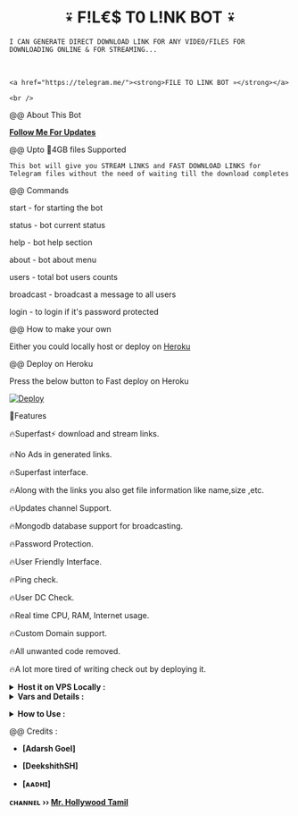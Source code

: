 **<h1 align="center"><b>⍣ F!L€$ T0 L!NK BOT ⍣ </b></h1>**

  <p align="center">

    𝙸 𝙲𝙰𝙽 𝙶𝙴𝙽𝙴𝚁𝙰𝚃𝙴 𝙳𝙸𝚁𝙴𝙲𝚃 𝙳𝙾𝚆𝙽𝙻𝙾𝙰𝙳 𝙻𝙸𝙽𝙺 𝙵𝙾𝚁 𝙰𝙽𝚈 𝚅𝙸𝙳𝙴𝙾/𝙵𝙸𝙻𝙴𝚂 𝙵𝙾𝚁 𝙳𝙾𝚆𝙽𝙻𝙾𝙰𝙳𝙸𝙽𝙶 𝙾𝙽𝙻𝙸𝙽𝙴 & 𝙵𝙾𝚁 𝚂𝚃𝚁𝙴𝙰𝙼𝙸𝙽𝙶...

<br>

    <a href="https://telegram.me/"><strong>𝙵𝙸𝙻𝙴 𝚃𝙾 𝙻𝙸𝙽𝙺 𝙱𝙾𝚃 »</strong></a>

    <br />

  </p>



  

@@ About This Bot

<b><a href="https://www.github.com/TesterHubBot" title="Follow">Follow Me For Updates</a></b>

@@ Upto 📂4GB files Supported 

<p align='center'>

    This bot will give you STREAM LINKS and FAST DOWNLOAD LINKS for Telegram files without the need of waiting till the download completes

</p>

@@ Commands

start - for starting the bot

status - bot current status

help - bot help section

about - bot about menu

users - total bot users counts

broadcast - broadcast a message to all users

login - to login if it's password protected 

@@ How to make your own

Either you could locally host or deploy on [Heroku](https://heroku.com)

@@ Deploy on Heroku

Press the below button to Fast deploy on Heroku

[![Deploy](https://www.herokucdn.com/deploy/button.svg)](https://heroku.com/deploy?template=https://github.com/TesterHubBot/File-To-Link)

🚀Features<p>

🔥Superfast⚡️ download and stream links.<br>

🔥No Ads in generated links.<br>

🔥Superfast interface.<br>

🔥Along with the links you also get file information like name,size ,etc.<br>

🔥Updates channel Support.<br>

🔥Mongodb database support for broadcasting.<br>

🔥Password Protection.<br>

🔥User Friendly Interface.<br>

🔥Ping check.<br>

🔥User DC Check.<br>

🔥Real time CPU, RAM, Internet usage. <br>

🔥Custom Domain support. <br>

🔥All unwanted code removed. <br>

🔥A lot more tired of writing check out by deploying it. 

</details>

<details>

  <summary><b>Host it on VPS Locally :</b></summary>

```py

git clone https://github.com/adarsh-goel/Filestreambot-pro

cd Filestreambot-pro

virtualenv -p /usr/bin/python3 venv

. ./venv/bin/activate

pip install -r requirements.txt

python3 -m Adarsh

```

and to stop the whole bot,

do <kbd>CTRL</kbd>+<kbd>C</kbd>

Setting up things

If you're on Heroku, just add these in the Environmental Variables

or if you're Locally hosting, create a file named `config.env` in the root directory and add all the variables there.

An example of `config.env` file:

```py

API_ID=12345

API_HASH=esx576f8738x883f3sfzx83

BOT_TOKEN=55838383:yourtbottokenhere

BIN_CHANNEL=-100

PORT=8080

FQDN=your_server_ip

OWNER_ID=your_user_id

DATABASE_URL=mongodb_uri

```

  </details>

<details>

  <summary><b>Vars and Details :</b></summary>

`API_ID` : Goto [my.telegram.org](https://my.telegram.org) to obtain this.

`API_HASH` : Goto [my.telegram.org](https://my.telegram.org) to obtain this.



`MY_PASS` : Bot PASSWORD

`BOT_TOKEN` : Get the bot token from [@BotFather](https://telegram.me/BotFather)

`BIN_CHANNEL` : Create a new channel (private/public), add [@rose_rosebot](https://telegram.me/rose_rosebot) as Admin to the channel and send hi message from your new channel. Now copy paste the ID into this field.



`OWNER_USERNAME` : U should be knowing it after all it's your username don't remember ? just go to settings!

`OWNER_ID` : Your Telegram User ID (Just send hi msg to @rose_rosebot from your saved messages) 

`DATABASE_URL` : MongoDB URI for saving User IDs when they first Start the Bot. We will use that for Broadcasting to them. I will try to add more features related with Database. If you need help to get the URI you can click on logo below!

[![Deploy k mongo](https://telegra.ph/file/fd68906852c71fdd68bef.jpg)](https://www.youtube.com/watch?v=HhHzCfrqsoE)

Option Vars

`UPDATES_CHANNEL` : Put a Public Channel Username, so every user have to Join that channel to use the bot. Must add bot to channel as Admin to work properly.

`BANNED_CHANNELS` : Put IDs of Banned Channels where bot will not work. You can add multiple IDs & separate with <kbd>Space</kbd>.

`SLEEP_THRESHOLD` : Set a sleep threshold for flood wait exceptions happening globally in this telegram bot instance, below which any request that raises a flood wait will be automatically invoked again after sleeping for the required amount of time. Flood wait exceptions requiring higher waiting times will be raised. Defaults to 60 seconds.

`WORKERS` : Number of maximum concurrent workers for handling incoming updates. Defaults to `3`

`PORT` : The port that you want your webapp to be listened to. Defaults to `8080`

`WEB_SERVER_BIND_ADDRESS` : Your server bind adress. Defauls to `0.0.0.0`

`NO_PORT` : If you don't want your port to be displayed. You should point your `PORT` to `80` (http) or `443` (https) for the links to work. Ignore this if you're on Heroku.

`FQDN` :  A Fully Qualified Domain Name if present. Defaults to `WEB_SERVER_BIND_ADDRESS` </details>

<details>

  <summary><b>How to Use :</b></summary>

:warning: **Before using the  bot, don't forget to add the bot to the `BIN_CHANNEL` as an Admin**

`/start` : To check if the bot is alive or not.

To get an instant stream link, just forward any media to the bot and boom, its fast af.

  

![image](https://i.postimg.cc/gJV7ZJK5/Screenshot-20220811-114359.jpg)

@@ Channel Support

Bot also Supported with Channels. Just add bot Channel as Admin. If any new file comes in Channel it will edit it with **Get Download Link** Button. </details>

@@ Credits : 

<b>

- [Adarsh Goel]

- [DeekshithSH]

- [ᴀᴀᴅʜɪ]

</b>                                                                                                                                         

<b>ᴄʜᴀɴɴᴇʟ ›› [Mr. Hollywood Tamil](https://t.me/AllDubbedMovii)</b>

